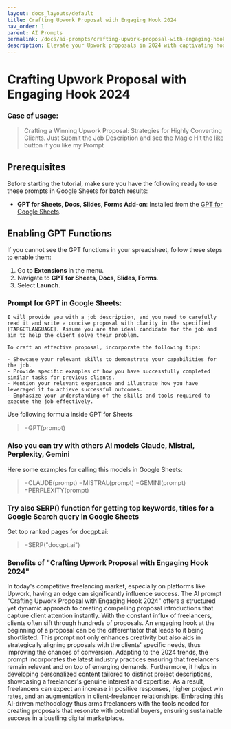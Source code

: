 ```yaml
---
layout: docs_layouts/default
title: Crafting Upwork Proposal with Engaging Hook 2024
nav_order: 1
parent: AI Prompts
permalink: /docs/ai-prompts/crafting-upwork-proposal-with-engaging-hook-2024
description: Elevate your Upwork proposals in 2024 with captivating hooks that grab attention and win clients. Discover expert tips on crafting proposals that stand out, showcasing your skills and increasing your chances of securing jobs in a competitive marketplace.
---
```


# Crafting Upwork Proposal with Engaging Hook 2024

### Case of usage:
> Crafting a Winning Upwork Proposal: Strategies for Highly Converting Clients. Just Submit the Job Description and see the Magic
Hit the like button if you like my Prompt 

## Prerequisites

Before starting the tutorial, make sure you have the following ready to use these prompts in Google Sheets for batch results:

- **GPT for Sheets, Docs, Slides, Forms Add-on**: Installed from the [GPT for Google Sheets](https://workspace.google.com/u/0/marketplace/app/gpt_for_sheets_docs_forms_slides/466607203252).

## Enabling GPT Functions

If you cannot see the GPT functions in your spreadsheet, follow these steps to enable them:

1. Go to **Extensions** in the menu.
2. Navigate to **GPT for Sheets, Docs, Slides, Forms**.
3. Select **Launch**.


### Prompt for GPT in Google Sheets:
```shell
I will provide you with a job description, and you need to carefully read it and write a concise proposal with clarity in the specified [TARGETLANGUAGE]. Assume you are the ideal candidate for the job and aim to help the client solve their problem. 

To craft an effective proposal, incorporate the following tips:

- Showcase your relevant skills to demonstrate your capabilities for the job.
- Provide specific examples of how you have successfully completed similar tasks for previous clients.
- Mention your relevant experience and illustrate how you have leveraged it to achieve successful outcomes.
- Emphasize your understanding of the skills and tools required to execute the job effectively.
```

Use following formula inside GPT for Sheets
> =GPT(prompt)

### Also you can try with others AI models Claude, Mistral, Perplexity, Gemini
Here some examples for calling this models in Google Sheets:

> =CLAUDE(prompt)
> =MISTRAL(prompt)
> =GEMINI(prompt)
> =PERPLEXITY(prompt)


### Try also SERP() function for getting top keywords, titles for a Google Search query in Google Sheets

Get top ranked pages for docgpt.ai:

> =SERP("docgpt.ai")



### Benefits of "Crafting Upwork Proposal with Engaging Hook 2024"

In today's competitive freelancing market, especially on platforms like Upwork, having an edge can significantly influence success. The AI prompt "Crafting Upwork Proposal with Engaging Hook 2024" offers a structured yet dynamic approach to creating compelling proposal introductions that capture client attention instantly. With the constant influx of freelancers, clients often sift through hundreds of proposals. An engaging hook at the beginning of a proposal can be the differentiator that leads to it being shortlisted. This prompt not only enhances creativity but also aids in strategically aligning proposals with the clients' specific needs, thus improving the chances of conversion. Adapting to the 2024 trends, the prompt incorporates the latest industry practices ensuring that freelancers remain relevant and on top of emerging demands. Furthermore, it helps in developing personalized content tailored to distinct project descriptions, showcasing a freelancer's genuine interest and expertise. As a result, freelancers can expect an increase in positive responses, higher project win rates, and an augmentation in client-freelancer relationships. Embracing this AI-driven methodology thus arms freelancers with the tools needed for creating proposals that resonate with potential buyers, ensuring sustainable success in a bustling digital marketplace.
